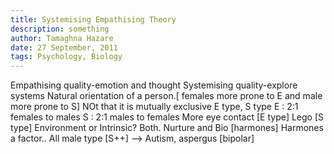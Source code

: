 ```yaml
---
title: Systemising Empathising Theory
description: something
author: Tamaghna Hazare
date: 27 September, 2011
tags: Psychology, Biology
---
```


Empathising quality-emotion and thought 
Systemising quality-explore systems
Natural orientation of a person.[ females more prone to E and male more prone to S]
NOt that it is mutually exclusive
E type, S type
E : 2:1 females to males
S : 2:1 males to females
More eye contact [E type]
Lego [S type]
Environment or Intrinsic?
Both.
Nurture and Bio [harmones]
Harmones a factor..
All male type [S++] --> Autism, aspergus [bipolar]
